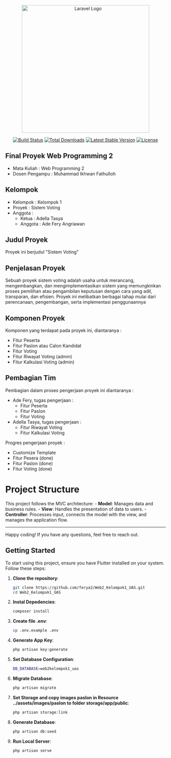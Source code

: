 <p align="center"><a href="https://laravel.com" target="_blank"><img src="https://raw.githubusercontent.com/laravel/art/master/logo-lockup/5%20SVG/2%20CMYK/1%20Full%20Color/laravel-logolockup-cmyk-red.svg" width="400" alt="Laravel Logo"></a></p>

<p align="center">
<a href="https://github.com/laravel/framework/actions"><img src="https://github.com/laravel/framework/workflows/tests/badge.svg" alt="Build Status"></a>
<a href="https://packagist.org/packages/laravel/framework"><img src="https://img.shields.io/packagist/dt/laravel/framework" alt="Total Downloads"></a>
<a href="https://packagist.org/packages/laravel/framework"><img src="https://img.shields.io/packagist/v/laravel/framework" alt="Latest Stable Version"></a>
<a href="https://packagist.org/packages/laravel/framework"><img src="https://img.shields.io/packagist/l/laravel/framework" alt="License"></a>
</p>

## Final Proyek Web Programming 2 
- Mata Kuliah : Web Programming 2
- Dosen Pengampu : Muhammad Ikhwan Fathulloh

## Kelompok 
- Kelompok : Kelompok 1
- Proyek : Sistem Voting
- Anggota :
  - Ketua : Adella Tasya
  - Anggota : Ade Fery Angriawan

## Judul Proyek 
Proyek ini berjudul "Sistem Voting"

## Penjelasan Proyek 
Sebuah proyek sistem voting adalah usaha untuk merancang, mengembangkan, dan mengimplementasikan sistem yang memungkinkan proses pemilihan atau pengambilan keputusan dengan cara yang adil, transparan, dan efisien. Proyek ini melibatkan berbagai tahap mulai dari perencanaan, pengembangan, serta implementasi penggunaannya 

## Komponen Proyek 
Komponen yang terdapat pada proyek ini, diantaranya :
- Fitur Peserta
- Fitur Paslon atau Calon Kandidat
- Fitur Voting
- Fitur Riwayat Voting (admin) 
- Fitur Kalkulasi Voting (admin) 

## Pembagian Tim 
Pembagian dalam proses pengerjaan proyek ini diantaranya : 
- Ade Fery, tugas pengerjaan :
  - Fitur Peserta
  - Fitur Paslon
  - Fitur Voting
- Adella Tasya, tugas pengerjaan :
  - Fitur Riwayat Voting
  - Fitur Kalkulasi Voting

 Progres pengerjaan proyek :
 - Customize Template
 - Fitur Pesera (done)
 - Fitur Paslon (done)
 - Fitur Voting (done)

# Project Structure
This project follows the MVC architecture:
    - **Model**: Manages data and business rules.
    - **View**: Handles the presentation of data to users.
    - **Controller**: Processes input, connects the model with the view, and manages the application flow.

---

Happy coding! If you have any questions, feel free to reach out.

## Getting Started

To start using this project, ensure you have Flutter installed on your system. Follow these steps:

1. **Clone the repository**:
   ```bash
   git clone https://github.com/ferya2/Web2_Kelompok1_UAS.git
   cd Web2_Kelompok1_UAS
2. **Instal Depedencies**:
   ```bash
   composer install
3. **Create file .env**:
   ```bash
   cp .env.example .env
4. **Generate App Key**:
   ```bash
   php artisan key:generate
5. **Set Database Configuration**:
   ```bash
   DB_DATABASE=web2kelompok1_uas
6. **Migrate Database**:
   ```bash
   php artisan migrate
7. **Set Storage and copy images paslon in Resource ../assets/images/paslon to folder storage/app/public**:
   ```bash
   php artisan storage:link
8. **Generate Database**:
   ```bash
   php artisan db:seed
9. **Run Local Server**:
   ```bash
   php artisan serve

